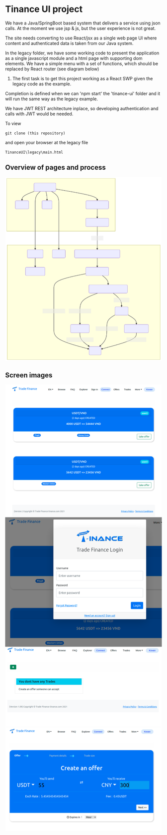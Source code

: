 # Tinance UI project

We have a Java/SpringBoot based system that delivers a service using json calls. At the moment we use jsp & js, but the user experience is not great.

The site needs converting to use React/jsx as a single web page UI where content and authenticated data is taken from our Java system.

In the legacy folder, we have some working code to present the application as a single javascript module and a html page with supporting dom elements.
We have a simple menu with a set of functions, which should be replaced by React router (see diagram below)

1. The first task is to get this project working as a React SWP given the legacy code as the example. 

Completion is defined when we can 'npm start' the 'tinance-ui' folder and it will run the same way as the legacy example.

We have JWT REST architecture inplace, so developing authentication and calls with JWT would be needed.

To view

```
git clone (this repository)
```
and open your browser at the legacy file

```
TinanceUI\legacy\main.html
```
## Overview of pages and process

![digram](diagram1.svg)

## Screen images

![Screenshot](image1.png)
![Screenshot](image2.png)
![Screenshot](image3.png)
![Screenshot](image4.png)
